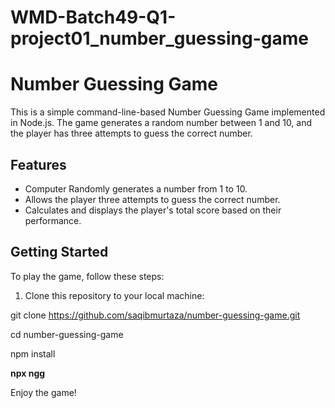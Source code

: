 # WMD-Batch49-Q1-project01_number_guessing-game

# Number Guessing Game

This is a simple command-line-based Number Guessing Game implemented in Node.js. 
The game generates a random number between 1 and 10, and the player has three 
attempts to guess the correct number.

## Features

- Computer Randomly generates a number from 1 to 10.
- Allows the player three attempts to guess the correct number.
- Calculates and displays the player's total score based on their performance.

## Getting Started

To play the game, follow these steps:

1. Clone this repository to your local machine:

git clone https://github.com/saqibmurtaza/number-guessing-game.git

cd number-guessing-game

npm install

**npx ngg**

Enjoy the game!
